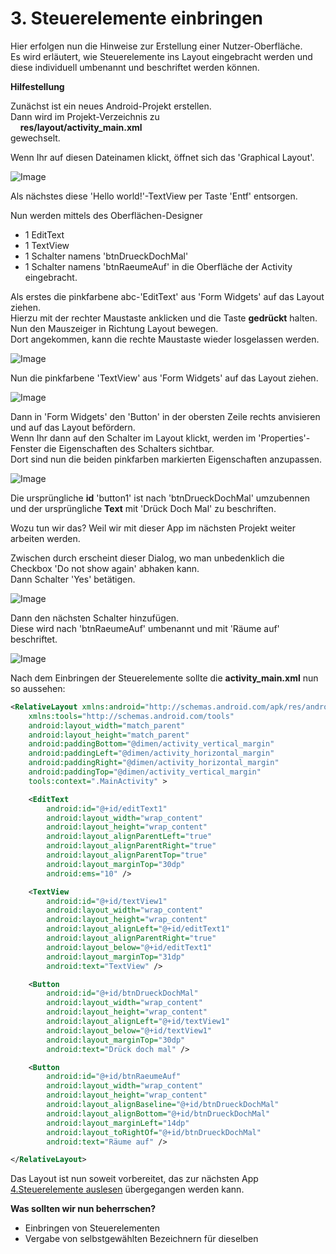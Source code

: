 ﻿# 3. Steuerelemente einbringen

Hier erfolgen nun die Hinweise zur Erstellung einer Nutzer-Oberfläche.  
Es wird erläutert, wie Steuerelemente ins Layout eingebracht werden und diese individuell umbenannt und beschriftet werden können.

__Hilfestellung__

Zunächst ist ein neues Android-Projekt erstellen.  
Dann wird im Projekt-Verzeichnis zu    
&nbsp;&nbsp;&nbsp;&nbsp;**res/layout/activity_main.xml**  
gewechselt.

Wenn Ihr auf diesen Dateinamen klickt, öffnet sich das 'Graphical Layout'.  

![Image](./readme-img/1-graphical-layout-original-remove-hw-small.png)

Als nächstes diese 'Hello world!'-TextView per Taste 'Entf' entsorgen.

Nun werden mittels des Oberflächen-Designer

- 1 EditText
- 1 TextView
- 1 Schalter namens 'btnDrueckDochMal'
- 1 Schalter namens 'btnRaeumeAuf'
in die Oberfläche der Activity eingebracht.

Als erstes die pinkfarbene abc-'EditText' aus 'Form Widgets' auf das Layout ziehen.  
Hierzu mit der rechter Maustaste anklicken und die Taste __gedrückt__ halten.  
Nun den Mauszeiger in Richtung Layout bewegen.  
Dort angekommen, kann die rechte Maustaste wieder losgelassen werden.  

![Image](./readme-img/2-graphical-layout-add-edittext-small-tagged.png)

Nun die pinkfarbene 'TextView' aus 'Form Widgets' auf das Layout ziehen.

![Image](./readme-img/3-graphical-layout-add-textview-tagged.png)

Dann in 'Form Widgets' den 'Button' in der obersten Zeile rechts anvisieren und auf das Layout befördern.  
Wenn Ihr dann auf den Schalter im Layout klickt, werden im 'Properties'-Fenster die Eigenschaften des Schalters sichtbar.  
Dort sind nun die beiden pinkfarben markierten Eigenschaften anzupassen.

![Image](./readme-img/4-graphical-layout-add-drueckDochMal-tagged.png)

Die ursprüngliche __id__ 'button1' ist nach 'btnDrueckDochMal' umzubennen und der ursprüngliche __Text__ mit 'Drück Doch Mal' zu beschriften.

Wozu tun wir das? Weil wir mit dieser App im nächsten Projekt weiter arbeiten werden.

Zwischen durch erscheint dieser Dialog, wo man unbedenklich die Checkbox 'Do not show again' abhaken kann.  
Dann Schalter 'Yes' betätigen. 

![Image](./readme-img/41-update-refs.png)

Dann den nächsten Schalter hinzufügen.  
Diese wird nach 'btnRaeumeAuf' umbenannt und mit 'Räume auf' beschriftet.

![Image](./readme-img/5-graphical-layout-add-raeumeAuf-tagged.png)

Nach dem Einbringen der Steuerelemente sollte die **activity_main.xml** nun so aussehen:

```xml
<RelativeLayout xmlns:android="http://schemas.android.com/apk/res/android"
    xmlns:tools="http://schemas.android.com/tools"
    android:layout_width="match_parent"
    android:layout_height="match_parent"
    android:paddingBottom="@dimen/activity_vertical_margin"
    android:paddingLeft="@dimen/activity_horizontal_margin"
    android:paddingRight="@dimen/activity_horizontal_margin"
    android:paddingTop="@dimen/activity_vertical_margin"
    tools:context=".MainActivity" >

    <EditText
        android:id="@+id/editText1"
        android:layout_width="wrap_content"
        android:layout_height="wrap_content"
        android:layout_alignParentLeft="true"
        android:layout_alignParentRight="true"
        android:layout_alignParentTop="true"
        android:layout_marginTop="30dp"
        android:ems="10" />

    <TextView
        android:id="@+id/textView1"
        android:layout_width="wrap_content"
        android:layout_height="wrap_content"
        android:layout_alignLeft="@+id/editText1"
        android:layout_alignParentRight="true"
        android:layout_below="@+id/editText1"
        android:layout_marginTop="31dp"
        android:text="TextView" />

    <Button
        android:id="@+id/btnDrueckDochMal"
        android:layout_width="wrap_content"
        android:layout_height="wrap_content"
        android:layout_alignLeft="@+id/textView1"
        android:layout_below="@+id/textView1"
        android:layout_marginTop="30dp"
        android:text="Drück doch mal" />

    <Button
        android:id="@+id/btnRaeumeAuf"
        android:layout_width="wrap_content"
        android:layout_height="wrap_content"
        android:layout_alignBaseline="@+id/btnDrueckDochMal"
        android:layout_alignBottom="@+id/btnDrueckDochMal"
        android:layout_marginLeft="14dp"
        android:layout_toRightOf="@+id/btnDrueckDochMal"
        android:text="Räume auf" />

</RelativeLayout>
```

Das Layout ist nun soweit vorbereitet, das zur nächsten App [4.Steuerelemente auslesen](https://github.com/android-kennenlernen/4.Steuerelemente-auslesen) übergegangen werden kann.


__Was sollten wir nun beherrschen?__

- Einbringen von Steuerelementen
- Vergabe von selbstgewählten Bezeichnern für dieselben
